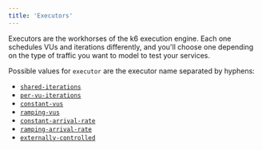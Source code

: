 ```yaml
---
title: 'Executors'
---
```


Executors are the workhorses of the k6 execution engine. Each one schedules VUs and
iterations differently, and you'll choose one depending on the type of traffic you
want to model to test your services.

Possible values for `executor` are the executor name separated by hyphens:

- [`shared-iterations`](/using-k6/scenarios/executors/shared-iterations)
- [`per-vu-iterations`](/using-k6/scenarios/executors/per-vu-iterations)
- [`constant-vus`](/using-k6/scenarios/executors/constant-vus)
- [`ramping-vus`](/using-k6/scenarios/executors/ramping-vus)
- [`constant-arrival-rate`](/using-k6/scenarios/executors/constant-arrival-rate)
- [`ramping-arrival-rate`](/using-k6/scenarios/executors/ramping-arrival-rate)
- [`externally-controlled`](/using-k6/scenarios/executors/externally-controlled)
